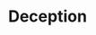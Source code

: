---
layout: project
title: Deception
description: Unknown
tags: [discord]
created: 2021-12-25
links:
  - label: Repository
    href:
  - label: Project Board
    href:
---